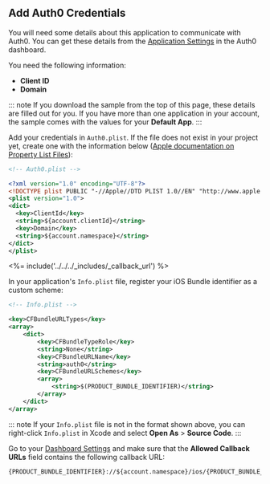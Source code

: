<!-- markdownlint-disable MD002 MD041 -->

## Add Auth0 Credentials

You will need some details about this application to communicate with Auth0. You can get these details from the [Application Settings](${manage_url}/#/applications/${account.clientId}/settings) in the Auth0 dashboard.

You need the following information: 
* **Client ID**
* **Domain**

::: note
If you download the sample from the top of this page, these details are filled out for you. If you have more than one application in your account, the sample comes with the values for your **Default App**.
:::

Add your credentials in `Auth0.plist`. If the file does not exist in your project yet, create one with the information below ([Apple documentation on Property List Files](https://developer.apple.com/library/archive/documentation/General/Reference/InfoPlistKeyReference/Articles/AboutInformationPropertyListFiles.html)):

```xml
<!-- Auth0.plist -->

<?xml version="1.0" encoding="UTF-8"?>
<!DOCTYPE plist PUBLIC "-//Apple//DTD PLIST 1.0//EN" "http://www.apple.com/DTDs/PropertyList-1.0.dtd">
<plist version="1.0">
<dict>
  <key>ClientId</key>
  <string>${account.clientId}</string>
  <key>Domain</key>
  <string>${account.namespace}</string>
</dict>
</plist>
```

<%= include('../../../_includes/_callback_url') %>

In your application's `Info.plist` file, register your iOS Bundle identifier as a custom scheme:

```xml
<!-- Info.plist -->

<key>CFBundleURLTypes</key>
<array>
    <dict>
        <key>CFBundleTypeRole</key>
        <string>None</string>
        <key>CFBundleURLName</key>
        <string>auth0</string>
        <key>CFBundleURLSchemes</key>
        <array>
            <string>$(PRODUCT_BUNDLE_IDENTIFIER)</string>
        </array>
    </dict>
</array>
```

::: note
If your `Info.plist` file is not in the format shown above, you can right-click `Info.plist` in Xcode and select **Open As** > **Source Code**.
:::

Go to your [Dashboard Settings](${manage_url}/#/applications/${account.clientId}/settings) and make sure that the **Allowed Callback URLs** field contains the following callback URL:

```text
{PRODUCT_BUNDLE_IDENTIFIER}://${account.namespace}/ios/{PRODUCT_BUNDLE_IDENTIFIER}/callback
```
